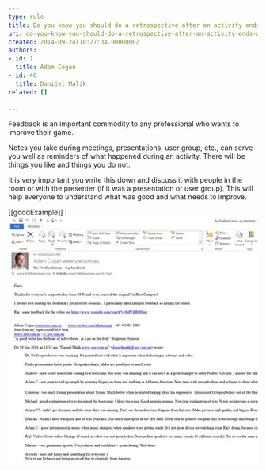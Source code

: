 ```yaml
---
type: rule
title: Do you know you should do a retrospective after an activity ends (a.k.a. Feedback)?
uri: do-you-know-you-should-do-a-retrospective-after-an-activity-ends-aka-feedback
created: 2014-09-24T18:27:34.0000000Z
authors:
- id: 1
  title: Adam Cogan
- id: 46
  title: Danijel Malik
related: []

---
```


Feedback is an important commodity to any professional who wants to improve their game.

Notes you take during meetings, presentations, user group, etc., can serve you well as reminders of what happened during an activity. There will be things you like and things you do not.
 
It is very important you write this down and discuss it with people in the room or with the presenter (if it was a presentation or user group). This will help everyone to understand what was good and what needs to improve.

[[goodExample]]
| ![Danijel took notes during the FireBootCamp Gala Day presentation and sent them to Adam](activity-feedback.jpg)

